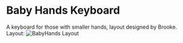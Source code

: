 # Baby Hands Keyboard
A keyboard for those with smaller hands, layout designed by Brooke. Layout:
![BabyHands Layout](https://cdn.discordapp.com/attachments/580806232030445598/655255672144920587/unknown.png "BabyHands layout")
